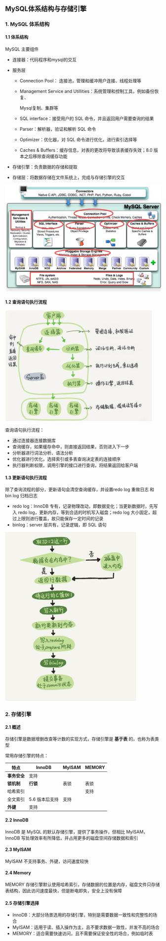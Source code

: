 ## MySQL体系结构与存储引擎

### 1. MySQL 体系结构

#### 1.1 体系结构

MySQL 主要组件

- 连接器：代码程序和mysql的交互

- 服务层

  - Connection Pool： 连接池，管理和缓冲用户连接、线程处理等

  - Management Service and Utillities：系统管理和控制工具，例如备份恢复、

    Mysql复制、集群等 

  - SQL interface：接受用户的 SQL 命令，并且返回用户需要查询的结果

  - Parser：解析器，验证和解析 SQL 命令

  - Optimizer：优化器，对 SQL 命令进行优化，进行索引选择等

  - Caches & Buffers：缓存信息，对表的更改将导致该表缓存失效；8.0 版本之后移除查询缓存功能

- 存储引擎：负责数据的存储和提取

- 存储层：将数据存储在文件系统上，完成与存储引擎的交互

<img src="img/mysql体系结构.jpg" />

#### 1.2 查询语句执行流程

<img src="img/mysql逻辑结构图.jpg" style="zoom:70%" />

查询语句执行流程：

- 通过连接器连接数据库
- 查询缓存，如果缓存命中，则直接返回结果，否则进入下一步
- 分析器进行词法分析、语法分析
- 优化器进行优化，选择索引或多表查询决定表的连接顺序
- 执行器判断权限，调用引擎的接口进行查询，将结果返回给客户端



#### 1.3 更新语句执行流程

除了查询流程的部分，更新语句会清空查询缓存，并设置redo log 重做日志 和 bin log 归档日志

- redo log：InnoDB 专有，记录物理改动，即数据变化；当更新数据时，先写入 redo log，更新内存，等到合适的时机写入磁盘；redo log 大小固定，超过上限则进行覆盖，故只能保存一定时间的记录
- binlog：server 层共有，记录逻辑，即 SQL 语句

<img src="img/更新语句执行流程.jpg" style="zoom:70%" />



### 2. 存储引擎

#### 2.1 概述

存储引擎是数据增删改查等计数的实现方式，存储引擎是 **基于表** 的，也称为表类型

常用存储引擎的特点：

| 特点         | InnoDB         | MyISAM | MEMORY |
| ------------ | -------------- | ------ | ------ |
| **事务安全** | 支持           |        |        |
| **锁机制**   | **行锁**       | 表锁   | 表锁   |
| 哈希索引     |                |        | 支持   |
| 全文索引     | 5.6 版本后支持 | 支持   |        |
| **外键**     | 支持           |        |        |

#### 2.2 InnoDB

InnoDB 是 MySQL 的默认存储引擎，提供了事务操作，但相比 MyISAM，InnoDB 写处理效率有所降低，并占用更多的磁盘空间存储数据和索引

#### 2.3 MyISAM

MyISAM 不支持事务、外键，访问速度较快

#### 2.4 Memory

MEMORY 存储引擎默认使用哈希索引，存储数据的位置是内存，磁盘文件只存储表结构，因此访问速度最快，但是断电即失，安全上没有保障

#### 2.5 存储引擎选择

- InnoDB：大部分场景选用的存储引擎，特别是需要数据一致性和完整性的场合
- MyISAM：适用于读、插入操作为主，且不要求数据一致性，并发不高的场合
- MEMORY：适合需要快速访问，且不需要保证安全性的场合，例如临时表